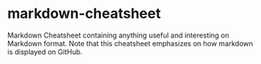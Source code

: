 # markdown-cheatsheet
Markdown Cheatsheet containing anything useful and interesting on Markdown format. Note that this cheatsheet emphasizes on how markdown is displayed on GitHub.

